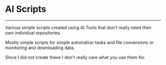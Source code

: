 # AI Scripts
--- 
Various simple scripts created using AI Tools that don't really need their own individual repositories.

Mostly simple scripts for simple automation tasks and file conversions or monitoring and downloading data.

Since I did not create these I don't really care what you use them for.
